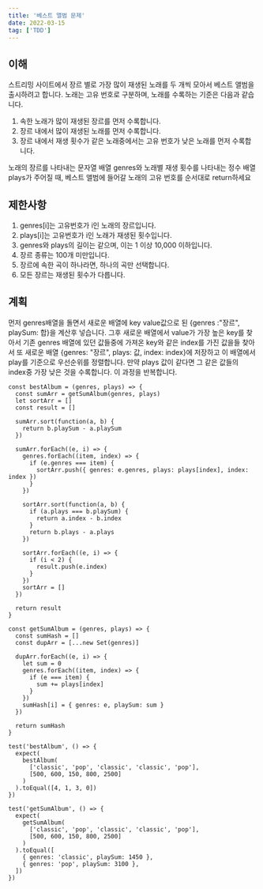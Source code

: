 ```yaml
---
title: '베스트 앨범 문제'
date: 2022-03-15
tag: ['TDD']
---
```


## 이해

스트리밍 사이트에서 장르 별로 가장 많이 재생된 노래를 두 개씩 모아서
베스트 앨범을 출시하려고 합니다. 노래는 고유 번호로 구분하며, 노래를 수록하는 기준은
다음과 같습니다.

1. 속한 노래가 많이 재생된 장르를 먼저 수록합니다.
2. 장르 내에서 많이 재생된 노래를 먼저 수록합니다.
3. 장르 내에서 재생 횟수가 같은 노래중에서는 고유 번호가 낮은 노래를 먼저 수록합니다.

노래의 장르를 나타내는 문자열 배열 genres와 노래별 재생 횟수를 나타내는 정수 배열
plays가 주어질 때, 베스트 앨범에 들어갈 노래의 고유 번호를 순서대로 return하세요

## 제한사항

1. genres[i]는 고유번호가 i인 노래의 장르입니다.
2. plays[i]는 고유번호가 i인 노래가 재생된 횟수입니다.
3. genres와 plays의 길이는 같으며, 이는 1 이상 10,000 이하입니다.
4. 장르 종류는 100개 미만입니다.
5. 장르에 속한 곡이 하나라면, 하나의 곡만 선택합니다.
6. 모든 장르는 재생된 횟수가 다릅니다.

## 계획

먼저 genres배열을 돌면서 새로운 배열에 key value값으로 된 {genres :"장르", playSum: 합}을 계산후 넣습니다.
그후 새로운 배열에서 value가 가장 높은 key를 찾아서 기존 genres 배열에 있던 값들중에
가져온 key와 같은 index를 가진 값을들 찾아서 또 새로운 배열 {genres: "장르", plays: 값, index: index}에 저장하고
이 배열에서 play를 기준으로 우선순위를 정렬합니다. 만약 plays 값이 같다면 그 같은 값들의 index중 가장 낮은 것을 수록합니다.
이 과정을 반복합니다.

```tsx
const bestAlbum = (genres, plays) => {
  const sumArr = getSumAlbum(genres, plays)
  let sortArr = []
  const result = []

  sumArr.sort(function(a, b) {
    return b.playSum - a.playSum
  })

  sumArr.forEach((e, i) => {
    genres.forEach((item, index) => {
      if (e.genres === item) {
        sortArr.push({ genres: e.genres, plays: plays[index], index: index })
      }
    })

    sortArr.sort(function(a, b) {
      if (a.plays === b.playSum) {
        return a.index - b.index
      }
      return b.plays - a.plays
    })

    sortArr.forEach((e, i) => {
      if (i < 2) {
        result.push(e.index)
      }
    })
    sortArr = []
  })

  return result
}

const getSumAlbum = (genres, plays) => {
  const sumHash = []
  const dupArr = [...new Set(genres)]

  dupArr.forEach((e, i) => {
    let sum = 0
    genres.forEach((item, index) => {
      if (e === item) {
        sum += plays[index]
      }
    })
    sumHash[i] = { genres: e, playSum: sum }
  })

  return sumHash
}

test('bestAlbum', () => {
  expect(
    bestAlbum(
      ['classic', 'pop', 'classic', 'classic', 'pop'],
      [500, 600, 150, 800, 2500]
    )
  ).toEqual([4, 1, 3, 0])
})

test('getSumAlbum', () => {
  expect(
    getSumAlbum(
      ['classic', 'pop', 'classic', 'classic', 'pop'],
      [500, 600, 150, 800, 2500]
    )
  ).toEqual([
    { genres: 'classic', playSum: 1450 },
    { genres: 'pop', playSum: 3100 },
  ])
})
```
